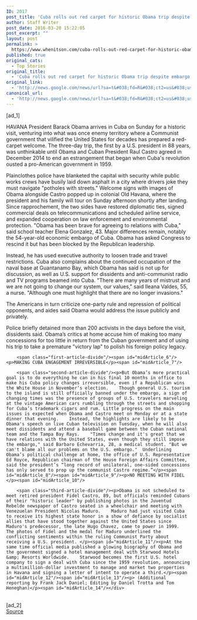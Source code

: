 ```yaml
---
ID: 2017
post_title: 'Cuba rolls out red carpet for historic Obama trip despite embargo &#8211; Reuters'
author: Staff Writer
post_date: 2016-03-20 15:22:05
post_excerpt: ""
layout: post
permalink: >
  https://www.whenitson.com/cuba-rolls-out-red-carpet-for-historic-obama-trip-despite-embargo-reuters/
published: true
original_cats:
  - Top Stories
original_title:
  - 'Cuba rolls out red carpet for historic Obama trip despite embargo - Reuters'
original_link:
  - 'http://news.google.com/news/url?sa=t&#038;fd=R&#038;ct2=us&#038;usg=AFQjCNH83yMfuDeHfDSk6rz4q7WEUP92fQ&#038;clid=c3a7d30bb8a4878e06b80cf16b898331&#038;cid=52779065358358&#038;ei=HMDuVpjaCenuwQHk2LqoCQ&#038;url=http://www.reuters.com/article/us-usa-cuba-idUSKCN0WM04H'
canonical_url:
  - 'http://news.google.com/news/url?sa=t&#038;fd=R&#038;ct2=us&#038;usg=AFQjCNH83yMfuDeHfDSk6rz4q7WEUP92fQ&#038;clid=c3a7d30bb8a4878e06b80cf16b898331&#038;cid=52779065358358&#038;ei=HMDuVpjaCenuwQHk2LqoCQ&#038;url=http://www.reuters.com/article/us-usa-cuba-idUSKCN0WM04H'
---
```

 [ad_1]
<br><div id="articleText">
<span id="midArticle_start"/>

<span id="midArticle_0"/><span class="focusParagraph" readability="8"><p><span class="articleLocation">HAVANA</span> President Barack Obama arrives in Cuba on Sunday for a historic visit, venturing into what was once enemy territory where a Communist government that vilified the United States for decades has prepared a red-carpet welcome. The three-day trip, the first by a U.S. president in 88 years, was unthinkable until Obama and Cuban President Raul Castro agreed in December 2014 to end an estrangement that began when Cuba's revolution ousted a pro-American government in 1959.</p></span><span id="midArticle_1"/><p>Plainclothes police have blanketed the capital with security while public works crews have busily laid down asphalt in a city where drivers joke they must navigate "potholes with streets."    Welcome signs with images of Obama alongside Castro popped up in colonial Old Havana, where the president and his family will tour on Sunday afternoon shortly after landing.    Since rapprochement, the two sides have restored diplomatic ties, signed commercial deals on telecommunications and scheduled airline service, and expanded cooperation on law enforcement and environmental protection.    "Obama has been brave for agreeing to relations with Cuba," said school teacher Elena Gonzalez, 43.    Major differences remain, notably the 54-year-old economic embargo of Cuba. Obama has asked Congress to rescind it but has been blocked by the Republican leadership. </p><span id="midArticle_2"/><p>Instead, he has used executive authority to loosen trade and travel restrictions.    Cuba also complains about the continued occupation of the naval base at Guantanamo Bay, which Obama has said is not up for discussion, as well as U.S. support for dissidents and anti-communist radio and TV programs beamed into Cuba.    "There are many years of mistrust and we are not going to change our system, our values," said Ileana Valdes, 55, a nurse. "Although one must highlight that there are no longer invasions."</p><span id="midArticle_3"/><p>The Americans in turn criticize one-party rule and repression of political opponents, and aides said Obama would address the issue publicly and privately. </p><span id="midArticle_4"/><p>Police briefly detained more than 200 activists in the days before the visit, dissidents said.    Obama’s critics at home accuse him of making too many concessions for too little in return from the Cuban government and of using his trip to take a premature "victory lap" to polish his foreign policy legacy.</p><span id="midArticle_5"/>
        
        <span class="first-article-divide"/><span id="midArticle_6"/><p>MAKING CUBA ENGAGEMENT IRREVERSIBLE</p><span id="midArticle_7"/>
        
        <span class="second-article-divide"/><p>But Obama’s more practical goal is to do everything he can in his final 10 months in office to make his Cuba policy changes irreversible, even if a Republican wins the White House in November’s election.    Though general U.S. tourism to the island is still officially banned under the embargo, a sign of changing times was the presence of groups of U.S. travelers marveling at the vintage American cars rumbling through the streets and shopping for Cuba’s trademark cigars and rum. Little progress on the main issues is expected when Obama and Castro meet on Monday or at a state dinner that evening.    Instead, the highlights are likely to be Obama's speech on live Cuban television on Tuesday, when he will also meet dissidents and attend a baseball game between the Cuban national team and the Tampa Bay Rays.    "Times change and it's great that we have relations with the United States, even though they still impose the embargo," said Barbaro Echevarria, 28, a medical student. "But we can't blame all our problems on the U.S. embargo."  Underlining Obama’s political challenge at home, the office of U.S. Representative Ed Royce, Republican chairman of the House Foreign Affairs Committee, said the president’s “long record of unilateral, one-sided concessions has only served to prop up the communist Castro regime.”</p><span id="midArticle_8"/><span id="midArticle_9"/><p>NO MEETING WITH FIDEL </p><span id="midArticle_10"/>
        
        <span class="third-article-divide"/><p>Obama is not scheduled to meet retired president Fidel Castro, 89, but officials reminded Cubans of their "historic leader" by publishing photos in the Juventud Rebelde newspaper of Castro seated in a wheelchair and meeting with Venezuelan President Nicolas Maduro.    Maduro had just visited Cuba to receive its highest state honor in a show of defiance by socialist allies that have stood together against the United States since Maduro's predecessor, the late Hugo Chavez, came to power in 1999.    The photos of Fidel and the medal for Maduro underlined the conflicting sentiments within the ruling Communist Party about receiving a U.S. president. </p><span id="midArticle_11"/><p>At the same time official media published a glowing biography of Obama and the government signed a hotel management deal with Starwood Hotels &amp; Resorts Worldwide.    Starwood becomes the first U.S. hotel company to sign a deal with Cuba since the 1959 revolution, announcing a multimillion-dollar investment to manage and market two properties in Havana and signing a letter of intent to operate a third.</p><span id="midArticle_12"/><span id="midArticle_13"/><p> (Additional reporting by Frank Jack Daniel; Editing by Daniel Trotta and Tom Heneghan)</p><span id="midArticle_14"/></div>
<br>[ad_2]
<br><a href="http://news.google.com/news/url?sa=t&#038;fd=R&#038;ct2=us&#038;usg=AFQjCNH83yMfuDeHfDSk6rz4q7WEUP92fQ&#038;clid=c3a7d30bb8a4878e06b80cf16b898331&#038;cid=52779065358358&#038;ei=HMDuVpjaCenuwQHk2LqoCQ&#038;url=http://www.reuters.com/article/us-usa-cuba-idUSKCN0WM04H">Source </a>